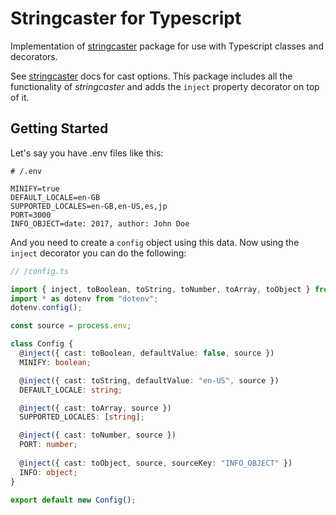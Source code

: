 # Stringcaster for Typescript

Implementation of [stringcaster](https://www.npmjs.com/package/stringcaster) package for use with Typescript classes and decorators.

See [stringcaster](https://www.npmjs.com/package/stringcaster) docs for cast options.
This package includes all the functionality of *stringcaster* and
adds the `inject` property decorator on top of it.

## Getting Started

Let's say you have .env files like this:

```dotenv
# /.env

MINIFY=true
DEFAULT_LOCALE=en-GB
SUPPORTED_LOCALES=en-GB,en-US,es,jp
PORT=3000
INFO_OBJECT=date: 2017, author: John Doe
```

And you need to create a `config` object using this data.
Now using the `inject` decorator you can do the following:

```typescript
// /config.ts

import { inject, toBoolean, toString, toNumber, toArray, toObject } from "typescript-stringcaster";
import * as dotenv from "dotenv";
dotenv.config();

const source = process.env;

class Config {
  @inject({ cast: toBoolean, defaultValue: false, source })
  MINIFY: boolean;

  @inject({ cast: toString, defaultValue: "en-US", source })
  DEFAULT_LOCALE: string;

  @inject({ cast: toArray, source })
  SUPPORTED_LOCALES: [string];

  @inject({ cast: toNumber, source })
  PORT: number;
  
  @inject({ cast: toObject, source, sourceKey: "INFO_OBJECT" })
  INFO: object;
}

export default new Config();
```
